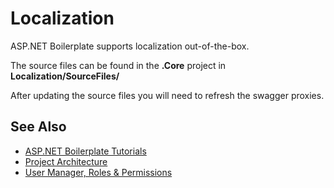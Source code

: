 # Localization
ASP\.NET Boilerplate supports localization out-of-the-box.

The source files can be found in the __.Core__ project in __Localization/SourceFiles/__

After updating the source files you will need to refresh the swagger proxies.

## See Also
* [ASP\.NET Boilerplate Tutorials](README.md)
* [Project Architecture](projectarchitecture.md)
* [User Manager, Roles & Permissions](usermanager.md)